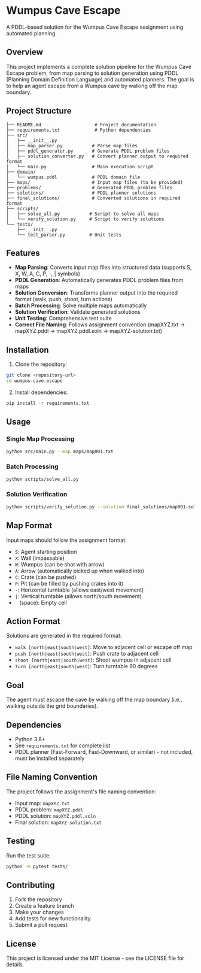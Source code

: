 # Wumpus Cave Escape

A PDDL-based solution for the Wumpus Cave Escape assignment using automated planning.

## Overview

This project implements a complete solution pipeline for the Wumpus Cave Escape problem, from map parsing to solution generation using PDDL (Planning Domain Definition Language) and automated planners. The goal is to help an agent escape from a Wumpus cave by walking off the map boundary.

## Project Structure

```
├── README.md                    # Project documentation
├── requirements.txt             # Python dependencies
├── src/
│   ├── __init__.py
│   ├── map_parser.py           # Parse map files
│   ├── pddl_generator.py       # Generate PDDL problem files
│   ├── solution_converter.py   # Convert planner output to required format
│   └── main.py                 # Main execution script
├── domain/
│   └── wumpus.pddl             # PDDL domain file
├── maps/                       # Input map files (to be provided)
├── problems/                   # Generated PDDL problem files
├── solutions/                  # PDDL planner solutions
├── final_solutions/            # Converted solutions in required format
├── scripts/
│   ├── solve_all.py           # Script to solve all maps
│   └── verify_solution.py     # Script to verify solutions
└── tests/
    ├── __init__.py
    └── test_parser.py         # Unit tests
```

## Features

- **Map Parsing**: Converts input map files into structured data (supports S, X, W, A, C, P, -, | symbols)
- **PDDL Generation**: Automatically generates PDDL problem files from maps
- **Solution Conversion**: Transforms planner output into the required format (walk, push, shoot, turn actions)
- **Batch Processing**: Solve multiple maps automatically
- **Solution Verification**: Validate generated solutions
- **Unit Testing**: Comprehensive test suite
- **Correct File Naming**: Follows assignment convention (mapXYZ.txt → mapXYZ.pddl → mapXYZ.pddl.soln → mapXYZ-solution.txt)

## Installation

1. Clone the repository:
```bash
git clone <repository-url>
cd wumpus-cave-escape
```

2. Install dependencies:
```bash
pip install -r requirements.txt
```

## Usage

### Single Map Processing

```bash
python src/main.py --map maps/map001.txt
```

### Batch Processing

```bash
python scripts/solve_all.py
```

### Solution Verification

```bash
python scripts/verify_solution.py --solution final_solutions/map001-solution.txt
```

## Map Format

Input maps should follow the assignment format:
- `S`: Agent starting position
- `X`: Wall (impassable)
- `W`: Wumpus (can be shot with arrow)
- `A`: Arrow (automatically picked up when walked into)
- `C`: Crate (can be pushed)
- `P`: Pit (can be filled by pushing crates into it)
- `-`: Horizontal turntable (allows east/west movement)
- `|`: Vertical turntable (allows north/south movement)
- ` ` (space): Empty cell

## Action Format

Solutions are generated in the required format:
- `walk [north|east|south|west]`: Move to adjacent cell or escape off map
- `push [north|east|south|west]`: Push crate to adjacent cell
- `shoot [north|east|south|west]`: Shoot wumpus in adjacent cell
- `turn [north|east|south|west]`: Turn turntable 90 degrees

## Goal

The agent must escape the cave by walking off the map boundary (i.e., walking outside the grid boundaries).

## Dependencies

- Python 3.8+
- See `requirements.txt` for complete list
- PDDL planner (Fast-Forward, Fast-Downward, or similar) - not included, must be installed separately

## File Naming Convention

The project follows the assignment's file naming convention:
- Input map: `mapXYZ.txt`
- PDDL problem: `mapXYZ.pddl`
- PDDL solution: `mapXYZ.pddl.soln`
- Final solution: `mapXYZ-solution.txt`

## Testing

Run the test suite:
```bash
python -m pytest tests/
```

## Contributing

1. Fork the repository
2. Create a feature branch
3. Make your changes
4. Add tests for new functionality
5. Submit a pull request

## License

This project is licensed under the MIT License - see the LICENSE file for details. 